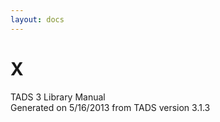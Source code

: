 ```yaml
---
layout: docs
---
```

# X



TADS 3 Library Manual  
Generated on 5/16/2013 from TADS version 3.1.3


